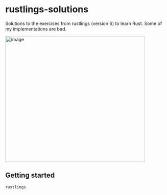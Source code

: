 # rustlings-solutions

Solutions to the exercises from rustlings (version 6) to learn Rust. Some of my implementations are bad.

<img width="437" height="396" alt="image" src="https://github.com/user-attachments/assets/c1bd4f53-e3e9-4723-869e-ee96c39a2947" />

## Getting started

```bash
rustlings
```
